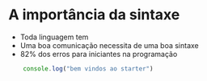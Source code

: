 # A importância da sintaxe

* Toda linguagem tem
* Uma boa comunicação necessita de uma boa sintaxe
* 82% dos erros para iniciantes na programação

```js
    console.log("bem vindos ao starter")
```